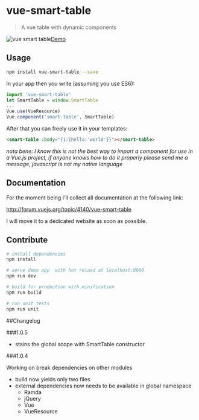 # vue-smart-table

> A vue table with dynamic components

![vue smart table](http://s33.postimg.org/tbffbcza7/2016_05_29_15_20_48.png)[Demo](http://codepen.io/gurghet/pen/gMOoPB)

## Usage

``` bash
npm install vue-smart-table --save
```
In your app then you write (assuming you use ES6):

``` javascript
import 'vue-smart-table'
let SmartTable = window.SmartTable
...
Vue.use(VueResource)
Vue.component('smart-table', SmartTable)
```

After that you can freely use it in your templates:

``` html
<smart-table :body="{1:{hello:'world'}}"></smart-table>
```

*nota bene: I know this is not the best way to import a component for use in a Vue.js project,
if anyone knows how to do it properly please send me a message, javascript is not
my native language*

## Documentation

For the moment being I'll collect all documentation at the following link:

http://forum.vuejs.org/topic/4140/vue-smart-table

I will move it to a dedicated website as soon as possible.

## Contribute

``` bash
# install dependencies
npm install

# serve demo app  with hot reload at localhost:8080
npm run dev

# build for production with minification
npm run build

# run unit tests
npm run unit
```

##Changelog

###1.0.5

- stains the global scope with SmartTable constructor

###1.0.4

Working on break dependencies on other modules
- build now yields only two files
- external dependencies now needs to be available in global namespace
    - Ramda
    - jQuery
    - Vue
    - VueResource
